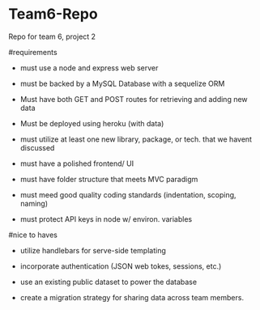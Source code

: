 # Team6-Repo
Repo for team 6, project 2


#requirements

- must use a node and express web server

- must be backed by a MySQL Database with a sequelize ORM

- Must have both GET and POST routes for retrieving and adding new data

- Must be deployed using heroku (with data)

- must utilize at least one new library, package, or tech. that we havent discussed

- must have a polished frontend/ UI

- must have folder structure that meets MVC paradigm

- must meed good quality coding standards (indentation, scoping, naming)

- must protect API keys in node w/ environ. variables


#nice to haves

- utilize handlebars for serve-side templating

- incorporate authentication (JSON web tokes, sessions, etc.)

- use an existing public dataset to power the database

- create a migration strategy for sharing data across team members.